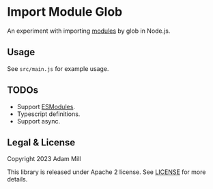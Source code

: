 # Import Module Glob

An experiment with importing [modules](https://nodejs.org/api/modules.html) by glob in Node.js.


## Usage
See `src/main.js` for example usage.


## TODOs
- Support [ESModules](https://nodejs.org/api/esm.html).
- Typescript definitions.
- Support async.


## Legal & License
Copyright 2023 Adam Mill

This library is released under Apache 2 license. See [LICENSE](https://github.com/theroyalwhee0/experiments/blob/master/LICENSE) for more details.
